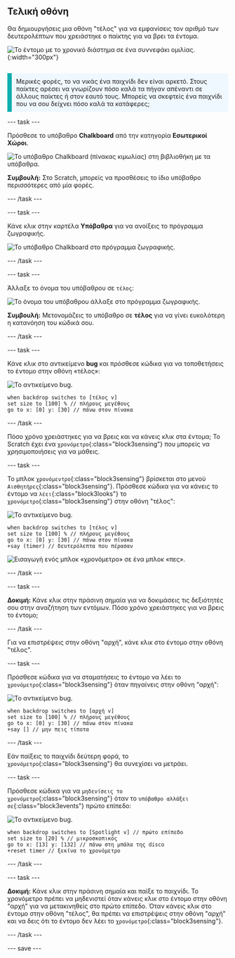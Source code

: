 ## Τελική οθόνη

<div style="display: flex; flex-wrap: wrap">
<div style="flex-basis: 200px; flex-grow: 1; margin-right: 15px;">
Θα δημιουργήσεις μια οθόνη "τέλος" για να εμφανίσεις τον αριθμό των δευτερολέπτων που χρειάστηκε ο παίκτης για να βρει τα έντομα. 
</div>
<div>

![Το έντομο με το χρονικό διάστημα σε ένα συννεφάκι ομιλίας.](images/end-screen.png){:width="300px"}

</div>
</div>

<p style="border-left: solid; border-width:10px; border-color: #0faeb0; background-color: aliceblue; padding: 10px;">
Μερικές φορές, το να νικάς ένα παιχνίδι δεν είναι αρκετό. Στους παίκτες αρέσει να γνωρίζουν πόσο καλά τα πήγαν απέναντι σε άλλους παίκτες ή στον εαυτό τους. Μπορείς να σκεφτείς ένα παιχνίδι που να σου δείχνει πόσο καλά τα κατάφερες;</p>

--- task ---

Πρόσθεσε το υπόβαθρο **Chalkboard** από την κατηγορία **Εσωτερικοί Χώροι**.

![Το υπόβαθρο Chalkboard (πίνακας κιμωλίας) στη βιβλιοθήκη με τα υπόβαθρα.](images/chalkboard.png)

**Συμβουλή:** Στο Scratch, μπορείς να προσθέσεις το ίδιο υπόβαθρο περισσότερες από μία φορές.

--- /task ---

--- task ---

Κάνε κλικ στην καρτέλα **Υπόβαθρα** για να ανοίξεις το πρόγραμμα ζωγραφικής.

![Το υπόβαθρο Chalkboard στο πρόγραμμα ζωγραφικής.](images/chalkboard2-paint.png)

--- /task ---

--- task ---

Άλλαξε το όνομα του υπόβαθρου σε `τέλος`:

![Το όνομα του υπόβαθρου άλλαξε στο πρόγραμμα ζωγραφικής.](images/end-screen-name.png)

**Συμβουλή:** Μετονομάζεις το υπόβαθρο σε **τέλος** για να γίνει ευκολότερη η κατανόηση του κώδικά σου.

--- /task ---

--- task ---

Κάνε κλικ στο αντικείμενο **bug** και πρόσθεσε κώδικα για να τοποθετήσεις το έντομο στην οθόνη «τέλος»:

![Το αντικείμενο bug.](images/bug-sprite.png)

```blocks3
when backdrop switches to [τέλος v]
set size to [100] % // πλήρους μεγέθους
go to x: [0] y: [30] // πάνω στον πίνακα
```

--- /task ---

Πόσο χρόνο χρειάστηκες για να βρεις και να κάνεις κλικ στα έντομα; Το Scratch έχει ένα `χρονόμετρο`{:class="block3sensing"} που μπορείς να χρησιμοποιήσεις για να μάθεις.

--- task ---

Το μπλοκ `χρονόμεντρο`{:class="block3sensing"} βρίσκεται στο μενού `Αισθητήρες`{:class="block3sensing"}. Πρόσθεσε κώδικα για να κάνεις το έντομο να `λέει`{:class="block3looks"} το `χρονόμετρο`{:class="block3sensing"} στην οθόνη "τέλος":

![Το αντικείμενο bug.](images/bug-sprite.png)

```blocks3
when backdrop switches to [τέλος v]
set size to [100] % // πλήρους μεγέθους
go to x: [0] y: [30] // πάνω στον πίνακα
+say (timer) // δευτερόλεπτα που πέρασαν
```

![Εισαγωγή ενός μπλοκ «χρονόμετρο» σε ένα μπλοκ «πες».](images/inserting-blocks.gif)

--- /task ---

--- task ---

**Δοκιμή:** Κάνε κλικ στην πράσινη σημαία για να δοκιμάσεις τις δεξιότητές σου στην αναζήτηση των εντόμων. Πόσο χρόνο χρειάστηκες για να βρεις το έντομο;

--- /task ---

Για να επιστρέψεις στην οθόνη "αρχή", κάνε κλικ στο έντομο στην οθόνη "τέλος".

--- task ---

Πρόσθεσε κώδικα για να σταματήσεις το έντομο να λέει το `χρονόμετρο`{:class="block3sensing"} όταν πηγαίνεις στην οθόνη "αρχή":

![Το αντικείμενο bug.](images/bug-sprite.png)

```blocks3
when backdrop switches to [αρχή v]
set size to [100] % // πλήρους μεγέθους
go to x: [0] y: [30] // πάνω στον πίνακα
+say [] // μην πεις τίποτα
```

--- /task ---

Εάν παίξεις το παιχνίδι δεύτερη φορά, το `χρονόμετρο`{:class="block3sensing"} θα συνεχίσει να μετράει.

--- task ---

Πρόσθεσε κώδικα για να `μηδενίσεις το χρονόμετρο`{:class="block3sensing"} όταν το `υπόβαθρο αλλάξει σε`{:class="block3events"} πρώτο επίπεδο:

![Το αντικείμενο bug.](images/bug-sprite.png)

```blocks3
when backdrop switches to [Spotlight v] // πρώτο επίπεδο
set size to [20] % // μικροσκοπικός
go to x: [13] y: [132] // πάνω στη μπάλα της disco
+reset timer // ξεκίνα το χρονόμετρο
```

--- /task ---

--- task ---

**Δοκιμή:** Κάνε κλικ στην πράσινη σημαία και παίξε το παιχνίδι. Το χρονόμετρο πρέπει να μηδενιστεί όταν κάνεις κλικ στο έντομο στην οθόνη "αρχή" για να μετακινηθείς στο πρώτο επίπεδο. Όταν κάνεις κλικ στο έντομο στην οθόνη "τέλος", θα πρέπει να επιστρέψεις στην οθόνη "αρχή" και να δεις ότι το έντομο δεν λέει το `χρονόμετρο`{:class="block3sensing"}.

--- /task ---

--- save ---
